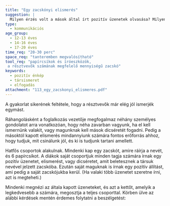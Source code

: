 ```yaml
---
title: "Egy zacskónyi elismerés"
suggestion: | 
  Milyen érzés volt a mások által írt pozitív üzenetek olvasása? Milyen érzés volt önmagukról pozitív állítást megfogalmazni?
type:
  - kommunikációs
age_group:
  - 12-13 éves
  - 14-16 éves
  - 17-20 éves
time_req: "20-30 perc"
space_req: "tanteremben megvalósítható"
tool_req: "papírcsíkok és íróeszközök,  a résztvevők számának megfelelő mennyiségű zacskó"
keywords: 
  - pozitív énkép
  - társismeret
  - elfogadás
attachment: "113_egy_zacskonyi_elismeres.pdf"
---
```


A gyakorlat sikerének feltétele, hogy a résztvevők már elég jól ismerjék egymást.

Ráhangolásként a foglalkozás vezetője megfogalmaz néhány személyes gondolatot arra vonatkozóan, hogy néha zavarban vagyunk, ha el kell ismernünk valakit, vagy magunknak kell mások dicséretét fogadni. Pedig a másoktól kapott elismerés mindannyiunk számára fontos erőforrás ahhoz, hogy tudjuk, mit csinálunk jól, és ki is tudjunk tartani amellett.

Hatfős csoportok alakulnak. Mindenki kap egy zacskót, amire ráírja a nevét, és 6 papírcsíkot. A diákok saját csoportjuk minden tagja számára írnak egy pozitív üzenetet, elismerést, vagy dicséretet, amit beletesznek a társuk nevével jelzett zacskóba. Ezután saját maguknak is írnak egy pozitív állítást, ami pedig a saját zacskójukba kerül. (Ha valaki több üzenetet szeretne írni, azt is megteheti.)

Mindenki megnézi az általa kapott üzeneteket, és azt a kettőt, amelyik a legkedvesebb a számára, megosztja a teljes csoporttal. Körben ülve az alábbi kérdések mentén érdemes folytatni a beszélgetést:
  
  
